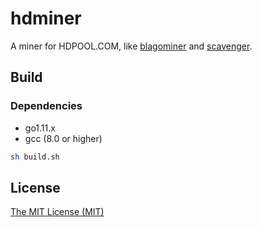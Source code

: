 # hdminer

A miner for HDPOOL.COM, like [blagominer](https://github.com/JohnnyFFM/blagominer) and [scavenger](https://github.com/PoC-Consortium/scavenger).

## Build

### Dependencies
- go1.11.x
- gcc (8.0 or higher)

```sh
sh build.sh
```

## License
[The MIT License (MIT)](https://raw.githubusercontent.com/hdpool/hdminer/master/LICENSE)

